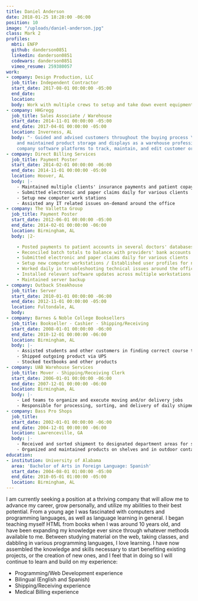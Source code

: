 ```yaml
---
title: Daniel Anderson
date: 2018-01-25 18:28:00 -06:00
position: 10
image: "/uploads/daniel-anderson.jpg"
class: Mark 2
profiles:
  mbti: ENFP
  github: danderson0851
  linkedin: danderson0851
  codewars: danderson0851
  vimeo_resume: 259380057
work:
- company: Design Production, LLC
  job_title: Independent Contractor
  start_date: 2017-08-01 00:00:00 -05:00
  end_date: 
  location: 
  body: Work with multiple crews to setup and take down event equipment
- company: HHGregg
  job_title: Sales Associate / Warehouse
  start_date: 2014-11-01 00:00:00 -05:00
  end_date: 2017-04-01 00:00:00 -05:00
  location: Inverness, AL
  body: "- Guided and advised customers throughout the buying process \n- Organized
    and maintained product storage and displays as a warehouse professional\n- Utilized
    company software platforms to track, maintain, and edit customer orders"
- company: Direct Billing Services
  job_title: Payment Poster
  start_date: 2014-02-01 00:00:00 -06:00
  end_date: 2014-11-01 00:00:00 -05:00
  location: Hoover, AL
  body: |-
    - Maintained multiple clients' insurance payments and patient copays
    - Submitted electronic and paper claims daily for various clients
    - Setup new computer work stations
    - Assisted any IT related issues on-demand around the office
- company: The Valletta Group
  job_title: Payment Poster
  start_date: 2012-06-01 00:00:00 -05:00
  end_date: 2014-02-01 00:00:00 -06:00
  location: Birmingham, AL
  body: |2-

    - Posted payments to patient accounts in several doctors' databases across multiple medical billing software platforms
    - Reconciled batch totals to balance with providers' bank accounts
    - Submitted electronic and paper claims daily for various clients
    - Setup new computer workstations / Established user profiles for new employees
    - Worked daily in troubleshooting technical issues around the office
    - Installed relevant software updates across multiple workstations
    - Maintained server backup
- company: Outback Steakhouse
  job_title: Server
  start_date: 2010-01-01 00:00:00 -06:00
  end_date: 2012-11-01 00:00:00 -05:00
  location: Fultondale, AL
  body: 
- company: Barnes & Noble College Booksellers
  job_title: Bookseller - Cashier - Shipping/Receiving
  start_date: 2008-01-01 00:00:00 -06:00
  end_date: 2010-12-01 00:00:00 -06:00
  location: Birmingham, AL
  body: |-
    - Assisted students and other customers in finding correct course textbooks
    - Shipped outgoing product via UPS
    - Stocked textbooks and other products
- company: UAB Warehouse Services
  job_title: Mover - Shipping/Receiving Clerk
  start_date: 2006-01-01 00:00:00 -06:00
  end_date: 2007-12-01 00:00:00 -06:00
  location: Birmingham, AL
  body: |-
    - Led teams to organize and execute moving and/or delivery jobs
    - Responsible for processing, sorting, and delivery of daily shipments to various UAB offices, both on and off campus
- company: Bass Pro Shops
  job_title: 
  start_date: 2002-01-01 00:00:00 -06:00
  end_date: 2004-12-01 00:00:00 -06:00
  location: Lawrenceville, GA
  body: |-
    - Received and sorted shipment to designated department areas for storage and processing
    - Organized and maintained products on shelves and in outdoor containers using various warehouse equipment (pallet jacks, forklifts, scissor lifts, etc.)
education:
- institution: University of Alabama
  area: 'Bachelor of Arts in Foreign Language: Spanish'
  start_date: 2004-08-01 01:00:00 -05:00
  end_date: 2010-05-01 01:00:00 -05:00
  location: Birmingham, AL
---
```


I am currently seeking a position at a thriving company that will allow me to advance my career, grow personally, and utilize my abilities to their best potential. From a young age I was fascinated with computers and programming languages, as well as language learning in general. I began teaching myself HTML from books when I was around 10 years old, and have been expanding my knowledge ever since through whatever methods available to me. Between studying material on the web, taking classes, and dabbling in various programming languages, I love learning. I have now assembled the knowledge and skills necessary to start benefiting existing projects, or the creation of new ones, and I feel that in doing so I will continue to learn and build on my experience:

- Programming/Web Development experience
- Bilingual (English and Spanish)
- Shipping/Receiving experience
- Medical Billing experience